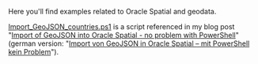 Here you'll find examples related to Oracle Spatial and geodata.

[Import_GeoJSON_countries.ps1](Import_GeoJSON_countries.ps1) is a script referenced in my blog post "[Import of GeoJSON into Oracle Spatial - no problem with PowerShell](https://blog.ordix.de/import-geojson-into-oracle-spatial-with-powershell)" (german version: "[Import von GeoJSON in Oracle Spatial – mit PowerShell kein Problem](https://blog.ordix.de/import-geojson-in-oracle-spatial-mit-powershell)").
